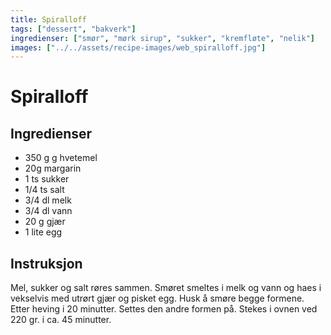 ```yaml
---
title: Spiralloff
tags: ["dessert", "bakverk"]
ingredienser: ["smør", "mørk sirup", "sukker", "kremfløte", "nelik"]
images: ["../../assets/recipe-images/web_spiralloff.jpg"]
---
```


# Spiralloff

## Ingredienser

- 350 g g hvetemel
- 20g margarin
- 1 ts sukker
- 1/4 ts salt
- 3/4 dl melk
- 3/4 dl vann
- 20 g gjær
- 1 lite egg

## Instruksjon

Mel, sukker og salt røres sammen. Smøret smeltes i melk og vann og haes i vekselvis med utrørt gjær og pisket egg. Husk å smøre begge formene. Etter heving i 20 minutter. Settes den andre formen på. Stekes i ovnen ved 220 gr. i ca. 45 minutter.
